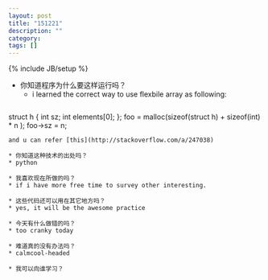 ```yaml
---
layout: post
title: "151221"
description: ""
category: 
tags: []
---
```

{% include JB/setup %}

* 你知道程序为什么要这样运行吗？
  * i learned the correct way to use flexbile array as following:
  ```
struct h 
{
  int sz;
  int elements[0];
};
foo = malloc(sizeof(struct h) + sizeof(int) * n );
foo->sz = n;
  ```
  and u can refer [this](http://stackoverflow.com/a/247038)
  
* 你知道这种技术的出处吗？
  * python

* 我喜欢现在所做的吗？
  * if i have more free time to survey other interesting.

* 这些代码还可以用在其它地方吗？
  * yes, it will be the awesome practice

* 今天有什么做错的吗？
  * too cranky today

* 难道真的没有办法吗？
  * calmcool-headed 

* 我可以向谁学习？
 
